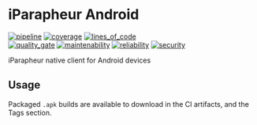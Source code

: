 # iParapheur Android

[![pipeline](https://gitlab.libriciel.fr/i-parapheur/iParapheur-Android/badges/develop/pipeline.svg)](https://gitlab.libriciel.fr/i-parapheur/iParapheur-Android/commits/develop) [![coverage](https://gitlab.libriciel.fr/i-parapheur/iParapheur-Android/badges/develop/coverage.svg)](https://gitlab.libriciel.fr/i-parapheur/iParapheur-Android/commits/develop) [![lines_of_code](https://sonarqube.libriciel.fr/api/project_badges/measure?project=iParapheur-Android&metric=ncloc)](https://sonarqube.libriciel.fr/dashboard?id=iParapheur-Android)  
[![quality_gate](https://sonarqube.libriciel.fr/api/project_badges/measure?project=iParapheur-Android&metric=alert_status)](https://sonarqube.libriciel.fr/dashboard?id=iParapheur-Android) [![maintenability](https://sonarqube.libriciel.fr/api/project_badges/measure?project=iParapheur-Android&metric=sqale_rating)](https://sonarqube.libriciel.fr/dashboard?id=iParapheur-Android) [![reliability](https://sonarqube.libriciel.fr/api/project_badges/measure?project=iParapheur-Android&metric=reliability_rating)](https://sonarqube.libriciel.fr/dashboard?id=iParapheur-Android) [![security](https://sonarqube.libriciel.fr/api/project_badges/measure?project=iParapheur-Android&metric=security_rating)](https://sonarqube.libriciel.fr/dashboard?id=iParapheur-Android)

iParapheur native client for Android devices


## Usage

Packaged `.apk` builds are available to download in the CI artifacts, and the Tags section.
